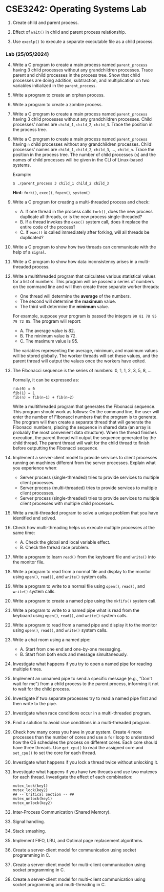 # CSE3242: Operating Systems Lab

1. Create child and parent process.

2. Effect of `wait()` in child and parent process relationship.

3. Use `execlp()` to execute a separate executable file as a child process.

### Lab (25/05/2024)

4. Write a C program to create a main process named `parent_process` having 3 child processes without any grandchildren processes. Trace parent and child processes in the process tree. Show that child processes are doing addition, subtraction, and multiplication on two variables initialized in the `parent_process`.

5. Write a program to create an orphan process.

6. Write a program to create a zombie process.

7. Write a C program to create a main process named `parent_process` having 3 child processes without any grandchildren processes. Child processes’ names are `child_1`, `child_2`, `child_3`. Trace the position in the process tree.

8. Write a C program to create a main process named `parent_process` having `n` child processes without any grandchildren processes. Child processes’ names are `child_1`, `child_2`, `child_3`, ..., `child_n`. Trace the position in the process tree. The number of child processes (`n`) and the names of child processes will be given in the CLI of Linux-based systems.

    Example:

    ```
    $ ./parent_process 3 child_1 child_2 child_3
    ```

    **Hint**: `fork()`, `exec()`, `fopen()`, `system()`

9. Write a C program for creating a multi-threaded process and check:
   - A. If one thread in the process calls `fork()`, does the new process duplicate all threads, or is the new process single-threaded?
   - B. If a thread invokes the `exec()` system call, does it replace the entire code of the process?
   - C. If `exec()` is called immediately after forking, will all threads be duplicated?

10. Write a C program to show how two threads can communicate with the help of a `signal`.

11. Write a C program to show how data inconsistency arises in a multi-threaded process.

12. Write a multithreaded program that calculates various statistical values for a list of numbers. This program will be passed a series of numbers on the command line and will then create three separate worker threads:
    - One thread will determine the **average** of the numbers.
    - The second will determine the **maximum** value.
    - The third will determine the **minimum** value.
  
    For example, suppose your program is passed the integers `90 81 78 95 79 72 85`. The program will report:
    
    - A. The average value is 82.
    - B. The minimum value is 72.
    - C. The maximum value is 95.
    
    The variables representing the average, minimum, and maximum values will be stored globally. The worker threads will set these values, and the parent thread will output the values once the workers have exited.

13. The Fibonacci sequence is the series of numbers: 0, 1, 1, 2, 3, 5, 8, ...
   
    Formally, it can be expressed as:
    
    ```
    fib(0) = 0
    fib(1) = 1
    fib(n) = fib(n−1) + fib(n−2)
    ```
    
    Write a multithreaded program that generates the Fibonacci sequence. This program should work as follows: On the command line, the user will enter the number of Fibonacci numbers that the program is to generate. The program will then create a separate thread that will generate the Fibonacci numbers, placing the sequence in shared data (an array is probably the most convenient data structure). When the thread finishes execution, the parent thread will output the sequence generated by the child thread. The parent thread will wait for the child thread to finish before outputting the Fibonacci sequence.

14. Implement a server-client model to provide services to client processes running on machines different from the server processes. Explain what you experience when:
    - Server process (single-threaded) tries to provide services to multiple client processes.
    - Server process (multi-threaded) tries to provide services to multiple client processes.
    - Server process (single-threaded) tries to provide services to multiple client processes with multiple child processes.

15. Write a multi-threaded program to solve a unique problem that you have identified and solved.

16. Check how multi-threading helps us execute multiple processes at the same time:
    - A. Check the global and local variable effect.
    - B. Check the thread race problem.

17. Write a program to learn `read()` from the keyboard file and `write()` into the monitor file.

18. Write a program to read from a normal file and display to the monitor using `open()`, `read()`, and `write()` system calls.

19. Write a program to write to a normal file using `open()`, `read()`, and `write()` system calls.

20. Write a program to create a named pipe using the `mkfifo()` system call.

21. Write a program to write to a named pipe what is read from the keyboard using `open()`, `read()`, and `write()` system calls.

22. Write a program to read from a named pipe and display it to the monitor using `open()`, `read()`, and `write()` system calls.

23. Write a chat room using a named pipe:
    - A. Start from one end and one-by-one messaging.
    - B. Start from both ends and message simultaneously.

24. Investigate what happens if you try to open a named pipe for reading multiple times.

25. Implement an unnamed pipe to send a specific message (e.g., "Don't wait for me") from a child process to the parent process, informing it not to wait for the child process.

26. Investigate if two separate processes try to read a named pipe first and then write to the pipe.

27. Investigate when race conditions occur in a multi-threaded program.

28. Find a solution to avoid race conditions in a multi-threaded program.

29. Check how many cores you have in your system. Create 4 more processes than the number of cores and use a `for` loop to understand how the OS schedules the process on different cores. Each core should have three threads. Use `get_cpu()` to read the assigned core and `set_cpu()` to set the core for each thread.

30. Investigate what happens if you lock a thread twice without unlocking it.

31. Investigate what happens if you have two threads and use two mutexes for each thread. Investigate the effect of each combination:
    ```
    mutex_lock(key1)
    mutex_lock(key2)
    ## -- Critical Section -- ##
    mutex_unlock(key1)
    mutex_unlock(key2)
    ```

32. Inter-Process Communication (Shared Memory).

33. Signal handling.

34. Stack smashing.

35. Implement FIFO, LRU, and Optimal page replacement algorithms.

36. Create a server-client model for communication using socket programming in C.

37. Create a server-client model for multi-client communication using socket programming in C.

38. Create a server-client model for multi-client communication using socket programming and multi-threading in C.
